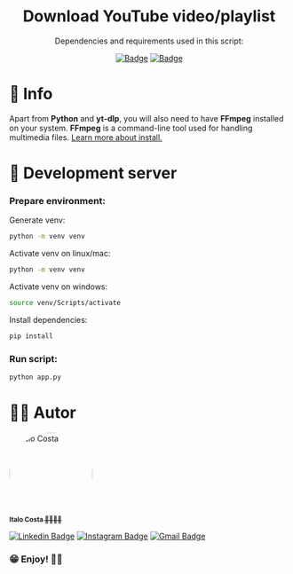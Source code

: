 <h1 align="center">Download YouTube video/playlist</h1>
<div align="center">
Dependencies and requirements used in this script:

[![Badge](https://img.shields.io/badge/Python-3.12-lightblue?style=for-the-badge&logo=Python)](https://www.python.org/)
[![Badge](https://img.shields.io/badge/yt_dlp-2024.11.18-lightblue?style=for-the-badge&logo=Python)](https://www.python.org/)
</div>

# 📑 Info
Apart from **Python** and **yt-dlp**, you will also need to have **FFmpeg** installed on your system. **FFmpeg** is a command-line tool used for handling multimedia files.
[Learn more about install.](https://phoenixnap.com/kb/ffmpeg-windows)

# 📑 Development server
### Prepare environment:
Generate venv:
```bash
python -m venv venv
```
Activate venv on linux/mac:
```bash
python -m venv venv
```
Activate venv on windows:
```bash
source venv/Scripts/activate
```

Install dependencies:
```bash
pip install
```

### Run script:

```bash
python app.py
```

<div id="author">

# 🙋‍♂️ Autor
<a href="https://github.com/ItaloCostaBR">
    <img style="border-radius: 100%;" src="https://avatars.githubusercontent.com/u/28763610" width="150px;" alt="Italo Costa"/>
    <br />
    <sub><b>Italo Costa 🎹👨🏻‍💻</b></sub>
</a>

<br />

[![Linkedin Badge](https://img.shields.io/badge/-Italo%20Costa-blue?style=flat-square&logo=Linkedin&logoColor=white&link=https://www.linkedin.com/in/italo-costa99/)](https://www.linkedin.com/in/italo-costa99/)
[![Instagram Badge](https://img.shields.io/badge/-italocostakeys-red?style=flat-square&logo=Instagram&logoColor=white&link=https://www.instagram.com/italocostakeys/)](https://www.instagram.com/italocostakeys/)
[![Gmail Badge](https://img.shields.io/badge/ythalocosta99@gmail.com-c14438?style=flat-square&logo=Gmail&logoColor=white&link=mailto:ythalocosta99@gmail.com)](mailto:ythalocosta99@gmail.com)
</div>

### 😁 Enjoy! 👍🏼